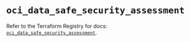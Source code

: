 # `oci_data_safe_security_assessment`

Refer to the Terraform Registry for docs: [`oci_data_safe_security_assessment`](https://registry.terraform.io/providers/oracle/oci/6.18.0/docs/resources/data_safe_security_assessment).
